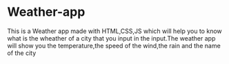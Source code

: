 # Weather-app

This is a Weather app made with HTML,CSS,JS which will help you to know what is the wheather of a city that you input in the input.The weather app will show you  the temperature,the speed of the wind,the rain and the name of the city 

